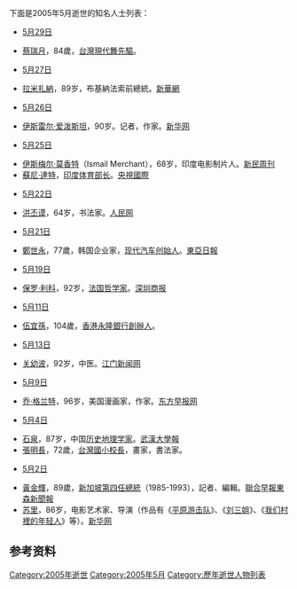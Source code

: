 <noinclude>

下面是2005年5月逝世的知名人士列表： </noinclude>

  - [5月29日](../Page/5月29日.md "wikilink")

<!-- end list -->

  - [蔡瑞月](../Page/蔡瑞月.md "wikilink")，84歲，[台灣](https://zh.wikipedia.org/wiki/台灣 "wikilink")[現代舞先驅](../Page/現代舞.md "wikilink")。

<!-- end list -->

  - [5月27日](../Page/5月27日.md "wikilink")

<!-- end list -->

  - [拉米扎納](https://zh.wikipedia.org/wiki/拉米扎納 "wikilink")，89岁，布基納法索前總統。[新華網](http://news.xinhuanet.com/world/2005-05/28/content_3015272.htm)

<!-- end list -->

  - [5月26日](../Page/5月26日.md "wikilink")

<!-- end list -->

  - [伊斯雷尔·爱泼斯坦](../Page/伊斯雷尔·爱泼斯坦.md "wikilink")，90岁。记者，作家。[新华网](http://news.xinhuanet.com/newmedia/2005-05/31/content_3027387.htm)

<!-- end list -->

  - [5月25日](../Page/5月25日.md "wikilink")

<!-- end list -->

  - [伊斯梅尔·莫香特](../Page/伊斯梅尔·莫香特.md "wikilink")（Ismail
    Merchant），68岁，印度电影制片人。[新民周刊](https://web.archive.org/web/20051128150203/http://www.xinminweekly.com.cn/xwzx/whyyyl/t20050527_517813.htm)
  - [蘇尼·達特](https://zh.wikipedia.org/wiki/蘇尼·達特 "wikilink")，[印度体育部长](../Page/印度.md "wikilink")。[央視國際](http://www.cctv.com/news/sports/wrestle/20050525/101806.shtml)

<!-- end list -->

  - [5月22日](../Page/5月22日.md "wikilink")

<!-- end list -->

  - [洪丕谟](https://zh.wikipedia.org/wiki/洪丕谟 "wikilink")，64岁，书法家。[人民网](https://web.archive.org/web/20051123125040/http://sd.people.com.cn/GB/channel30/200505/24/16063.html)

<!-- end list -->

  - [5月21日](../Page/5月21日.md "wikilink")

<!-- end list -->

  - [鄭世永](https://zh.wikipedia.org/wiki/鄭世永 "wikilink")，77歲，韩国企业家，[现代汽车创始人](https://zh.wikipedia.org/wiki/现代汽车 "wikilink")。[東亞日報](http://china.donga.com/big/srv/service.php3?bicode=020000&biid=2005052371318)

<!-- end list -->

  - [5月19日](../Page/5月19日.md "wikilink")

<!-- end list -->

  - [保罗·利科](../Page/保罗·利科.md "wikilink")，92岁，[法国哲学家](https://zh.wikipedia.org/wiki/法国 "wikilink")。[深圳商报](http://finance.sina.com.cn/roll/20050523/064575014.shtml)

<!-- end list -->

  - [5月11日](../Page/5月11日.md "wikilink")

<!-- end list -->

  - [伍宜孫](https://zh.wikipedia.org/wiki/伍宜孫 "wikilink")，104歲，[香港](../Page/香港.md "wikilink")[永隆銀行創辦人](https://zh.wikipedia.org/wiki/永隆銀行 "wikilink")。

<!-- end list -->

  - [5月13日](../Page/5月13日.md "wikilink")

<!-- end list -->

  - [关幼波](https://zh.wikipedia.org/wiki/关幼波 "wikilink")，92岁，中医。[江门新闻网](https://web.archive.org/web/20070928015953/http://www.jmnews.com.cn/c/2005/05/15/16/c_596057.shtml)

<!-- end list -->

  - [5月9日](../Page/5月9日.md "wikilink")

<!-- end list -->

  - [乔·格兰特](https://zh.wikipedia.org/wiki/乔·格兰特 "wikilink")，96岁，美国漫画家，作家。[东方早报网](http://www.dfdaily.com/ReadNews.asp?NewsID=42617)

<!-- end list -->

  - [5月4日](../Page/5月4日.md "wikilink")

<!-- end list -->

  - [石泉](https://zh.wikipedia.org/wiki/石泉_\(学者\) "wikilink")，87岁，中国[历史地理学家](https://zh.wikipedia.org/wiki/历史地理学 "wikilink")。[武漢大學報](http://www.wuns.whu.edu.cn/vnews.php?a=view&issue=1011&pmark=1&newsid=4&sa=ba5a976f93513d0934fb33ee63189e83)
  - [張明長](https://zh.wikipedia.org/wiki/張明長 "wikilink")，72歲，[台灣國小校長](https://zh.wikipedia.org/wiki/台灣 "wikilink")，畫家，書法家。

<!-- end list -->

  - [5月2日](../Page/5月2日.md "wikilink")

<!-- end list -->

  - [黃金輝](https://zh.wikipedia.org/wiki/黃金輝 "wikilink")，89歲，[新加坡第四任總統](../Page/新加坡.md "wikilink")（1985-1993），記者、編輯。[聯合早報](http://www.zaobao.com/special/realtime/2005/05/050502_09.html)[東森新聞報](http://www.ettoday.com/2005/05/02/334-1784936.htm)
  - [苏里](../Page/苏里.md "wikilink")，86岁，电影艺术家、导演（作品有《[平原游击队](https://zh.wikipedia.org/wiki/平原游击队 "wikilink")》、《[刘三姐](https://zh.wikipedia.org/wiki/刘三姐 "wikilink")》、《[我们村裡的年轻人](https://zh.wikipedia.org/wiki/我们村裡的年轻人 "wikilink")》等）。[新华网](http://news.xinhuanet.com/newscenter/2005-05/06/content_2922678.htm)

## 参考资料

[Category:2005年逝世](https://zh.wikipedia.org/wiki/Category:2005年逝世 "wikilink")
[Category:2005年5月](https://zh.wikipedia.org/wiki/Category:2005年5月 "wikilink")
[Category:歷年逝世人物列表](https://zh.wikipedia.org/wiki/Category:歷年逝世人物列表 "wikilink")